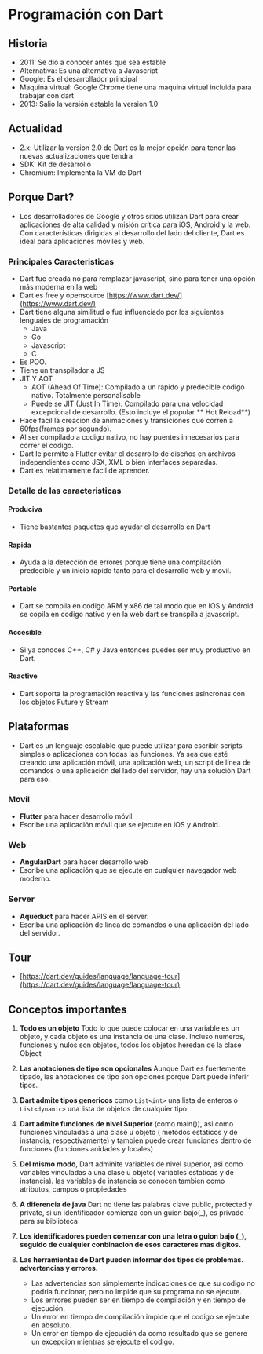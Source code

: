 # Programación con Dart

## Historia

- 2011: Se dio a conocer antes que sea estable
- Alternativa: Es una alternativa a Javascript
- Google: Es el desarrollador principal
- Maquina virtual: Google Chrome tiene una maquina virtual incluida para trabajar con dart
- 2013: Salio la versión estable la version 1.0

## Actualidad

- 2.x: Utilizar la version 2.0 de Dart es la mejor opción para tener las nuevas actualizaciones que tendra
- SDK: Kit de desarrollo
- Chromium: Implementa la VM de Dart

## Porque Dart?

- Los desarrolladores de Google y otros sitios utilizan Dart para crear aplicaciones de alta calidad y misión crítica
  para iOS, Android y la web. Con características dirigidas al desarrollo del lado del cliente, Dart es ideal para
  aplicaciones móviles y web.

### Principales Caracteristicas

- Dart fue creada no para remplazar javascript, sino para tener una opción más moderna en la web
- Dart es free y opensource [https://www.dart.dev/](https://www.dart.dev/)
- Dart tiene alguna similitud o fue influenciado por los siguientes lenguajes de programación
    - Java
    - Go
    - Javascript
    - C
- Es POO.
- Tiene un transpilador a JS
- JIT Y AOT
    - AOT (Ahead Of Time): Compilado a un rapido y predecible codigo nativo. Totalmente personalisable
    - Puede se JIT (Just In Time): Compilado para una velocidad excepcional de desarrollo. (Esto incluye el popular **
      Hot Reload**)
- Hace facil la creacion de animaciones y transiciones que corren a 60fps(frames por segundo).
- Al ser compilado a codigo nativo, no hay puentes innecesarios para correr el codigo.
- Dart le permite a Flutter evitar el desarrollo de diseños en archivos independientes como JSX, XML o bien interfaces
  separadas.
- Dart es relatimamente facil de aprender.

### Detalle de las caracteristicas

#### Produciva

- Tiene bastantes paquetes que ayudar el desarrollo en Dart

#### Rapida

- Ayuda a la detección de errores porque tiene una compilación predecible y un inicio rapido tanto para el desarrollo
  web y movil.

#### Portable

- Dart se compila en codigo ARM y x86 de tal modo que en IOS y Android se copila en codigo nativo y en la web dart se
  transpila a javascript.

#### Accesible

- Si ya conoces C++, C# y Java entonces puedes ser muy productivo en Dart.

#### Reactive

- Dart soporta la programación reactiva y las funciones asincronas con los objetos Future y Stream

## Plataformas

- Dart es un lenguaje escalable que puede utilizar para escribir scripts simples o aplicaciones con todas las funciones.
  Ya sea que esté creando una aplicación móvil, una aplicación web, un script de línea de comandos o una aplicación del
  lado del servidor, hay una solución Dart para eso.

### Movil

- **Flutter** para hacer desarrollo móvil
- Escribe una aplicación móvil que se ejecute en iOS y Android.

### Web

- **AngularDart** para hacer desarrollo web
- Escribe una aplicación que se ejecute en cualquier navegador web moderno.

### Server

- **Aqueduct** para hacer APIS en el server.
- Escriba una aplicación de línea de comandos o una aplicación del lado del servidor.

## Tour

- [https://dart.dev/guides/language/language-tour](https://dart.dev/guides/language/language-tour)

## Conceptos importantes

1. **Todo es un objeto** Todo lo que puede colocar en una variable es un objeto, y cada objeto es una instancia de una
   clase. Incluso numeros, funciones y nulos son objetos, todos los objetos heredan de la clase Object

2. **Las anotaciones de tipo son opcionales** Aunque Dart es fuertemente tipado, las anotaciones de tipo son opciones
   porque Dart puede inferir tipos.

3. **Dart admite tipos genericos** como `List<int>` una lista de enteros o `List<dynamic>` una lista de objetos de
   cualquier tipo.

4. **Dart admite funciones de nivel Superior** (como main()), asi como funciones vinculadas a una clase u objeto (
   metodos estaticos y de instancia, respectivamente) y tambien puede crear funciones dentro de funciones (funciones
   anidades y locales)

5. **Del mismo modo**, Dart adminite variables de nivel superior, asi como variables vinculadas a una clase u objeto(
   variables estaticas y de instancia). las variables de instancia se conocen tambien como atributos, campos o
   propiedades

6. **A diferencia de java** Dart no tiene las palabras clave public, protected y private, si un identificador comienza
   con un guion bajo(_), es privado para su biblioteca

7. **Los identificadores pueden comenzar con una letra o guion bajo (_), seguido de cualquier conbinacion de esos
   caracteres mas digitos.**

8. **Las herramientas de Dart pueden informar dos tipos de problemas. advertencias y errores.**
    - Las advertencias son simplemente indicaciones de que su codigo no podria funcionar, pero no impide que su programa
      no se ejecute.
    - Los errrores pueden ser en tiempo de compilación y en tiempo de ejecución.
    - Un error en tiempo de compilación impide que el codigo se ejecute en absoluto.
    - Un error en tiempo de ejecución da como resultado que se genere un excepcion mientras se ejecute el codigo.